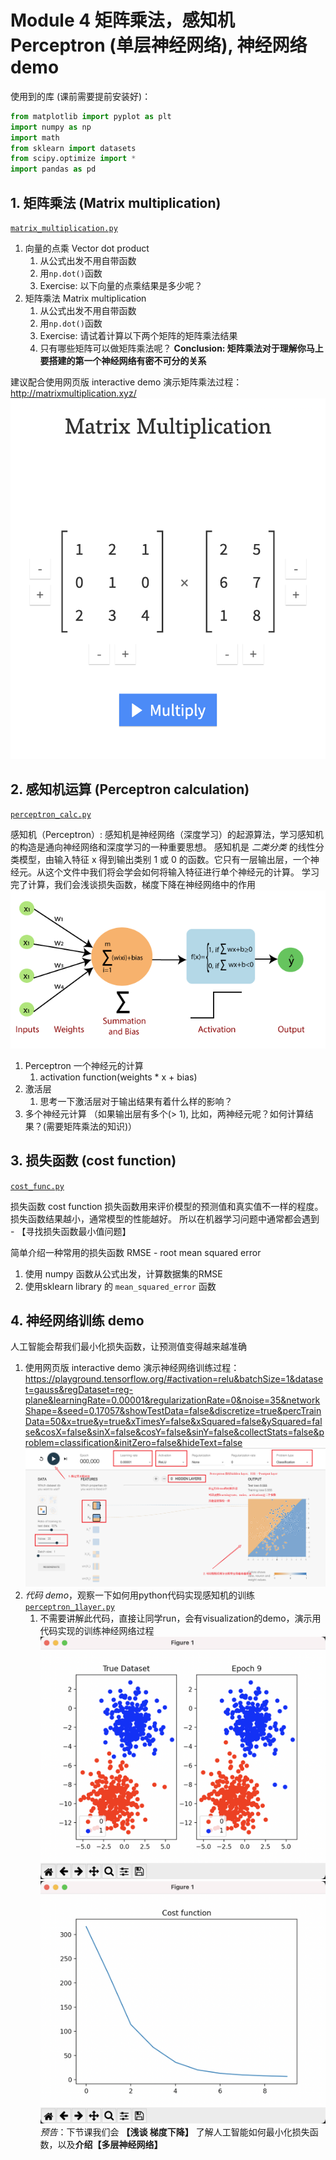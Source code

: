 # Module 4 矩阵乘法，感知机 Perceptron (单层神经网络), 神经网络demo

使用到的库 (课前需要提前安装好)：
```python
from matplotlib import pyplot as plt
import numpy as np
import math
from sklearn import datasets
from scipy.optimize import *
import pandas as pd
```
## 1. 矩阵乘法 (Matrix multiplication)

[`matrix_multiplication.py`](/Module4/matrix_multiplication.py)
1. 向量的点乘 Vector dot product
   1. 从公式出发不用自带函数
   2. 用`np.dot()`函数
   3. Exercise: 以下向量的点乘结果是多少呢？
2. 矩阵乘法 Matrix multiplication
   1. 从公式出发不用自带函数
   2. 用`np.dot()`函数
   3. Exercise: 请试着计算以下两个矩阵的矩阵乘法结果
   4. 只有哪些矩阵可以做矩阵乘法呢？
**Conclusion: 矩阵乘法对于理解你马上要搭建的第一个神经网络有密不可分的关系**

建议配合使用网页版 interactive demo 演示矩阵乘法过程：http://matrixmultiplication.xyz/
![matmul1](/Module4/img/Matmul1.png)

## 2. 感知机运算 (Perceptron calculation)

[`perceptron_calc.py`](/Module4/perceptron_calc.py)

感知机（Perceptron）: 感知机是神经网络（深度学习）的起源算法，学习感知机的构造是通向神经网络和深度学习的一种重要思想。
感知机是 *二类分类* 的线性分类模型，由输入特征 x 得到输出类别 1 或 0 的函数。它只有一层输出层，一个神经元。从这个文件中我们将会学会如何将输入特征进行单个神经元的计算。
学习完了计算，我们会浅谈损失函数，梯度下降在神经网络中的作用
![perceptron](/Module4/img/perceptron.png)
1. Perceptron 一个神经元的计算
   1. activation function(weights * x + bias)
2. 激活层
   1. 思考一下激活层对于输出结果有着什么样的影响？
3. 多个神经元计算 （如果输出层有多个(> 1), 比如，两神经元呢？如何计算结果？(需要矩阵乘法的知识)）
   
## 3. 损失函数 (cost function)

[`cost_func.py`](/Module4/cost_func.py)

损失函数 cost function
损失函数用来评价模型的预测值和真实值不一样的程度。
损失函数结果越小，通常模型的性能越好。
所以在机器学习问题中通常都会遇到 - 【寻找损失函数最小值问题】

简单介绍一种常用的损失函数
RMSE - root mean squared error

1. 使用 numpy 函数从公式出发，计算数据集的RMSE
2. 使用sklearn library 的 `mean_squared_error` 函数

## 4. 神经网络训练 demo

人工智能会帮我们最小化损失函数，让预测值变得越来越准确
1. 使用网页版 interactive demo 演示神经网络训练过程：https://playground.tensorflow.org/#activation=relu&batchSize=1&dataset=gauss&regDataset=reg-plane&learningRate=0.00001&regularizationRate=0&noise=35&networkShape=&seed=0.17057&showTestData=false&discretize=true&percTrainData=50&x=true&y=true&xTimesY=false&xSquared=false&ySquared=false&cosX=false&sinX=false&cosY=false&sinY=false&collectStats=false&problem=classification&initZero=false&hideText=false
![Tensorflow playground](/Module4/img/Tensorflow.png)
2. *代码 demo*，观察一下如何用python代码实现感知机的训练
[`perceptron_1layer.py`](perceptron_1layer.py)
   1. 不需要讲解此代码，直接让同学run，会有visualization的demo，演示用代码实现的训练神经网络过程
![perceptron_demo](/Module4/img/perceptron_Demo.png)
![perceptron_loss](/Module4/img/perceptron_loss.png)
*预告*：下节课我们会 **【浅谈 梯度下降】** 了解人工智能如何最小化损失函数，以及**介绍【多层神经网络】**
